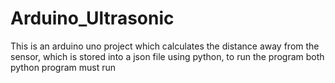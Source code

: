 # Arduino_Ultrasonic
This is an arduino uno project which calculates the distance away from the sensor, which is stored into a json file using python, to run the program both python program must run 
